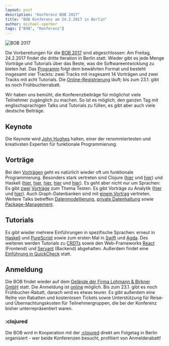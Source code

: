 ```yaml
---
layout: post
description: "Konferenz BOB 2017"
title: "BOB Konferenz am 24.2.2017 in Berlin"
author: michael-sperber
tags: ["BOB", "Konferenz"]
---
```


![BOB 2017](http://bobkonf.de/images/bob_head-2017.png)

Die Vorbereitungen für die [BOB 2017](http://bobkonf.de/2017/) sind
abgeschlossen: Am Freitag, 24.2.2017 findet die dritte Iteration in
Berlin statt.  Wieder gibt es jede Menge Vorträge und Tutorials über
das Beste, was die Softwareentwicklung zu bieten hat.
Das [Programm](http://bobkonf.de/2017/program.html) folgt dem
bewährten Format und besteht insgesamt vier Trackts: zwei Tracks mit insgesamt
14 Vorträgen und zwei Tracks mit acht Tutorials.
Die [Online-Registrierung](http://bobkonf.de/2017/registration.html)
läuft; bis zum 23.1. gibt es noch Frühbucherrabatt.

<!-- more start -->

Wir haben uns bemüht, die Konferenzbeiträge für möglichst viele Teilnehmer
zugänglich zu machen.  So ist es möglich, den ganzen Tag mit
englischsprachigen Talks und Tutorials zu füllen, es gibt aber auch
viele deutsche Beiträge.

## Keynote

Die Keynote wird [John Hughes](http://www.cse.chalmers.se/~rjmh/)
halten, einer der renommiertesten und kreativsten Experten für
funktionale Programmierung.

## Vorträge

Bei den [Vorträgen](http://bobkonf.de/2017/program.html) geht es
natürlich wieder oft um funktionale Programmierung.  Besonders stark
vertreten sind Clojure ([hier](http://bobkonf.de/2017/schuck.html)
und [hier](http://bobkonf.de/2017/jain.html)) und Haskell
([hier](http://bobkonf.de/2017/athiemann.html),
[hier](http://bobkonf.de/2017/thoma.html),
[hier](http://bobkonf.de/2017/kant.html), [hier](http://bobkonf.de/2017/mayr.html) und
[hier](http://bobkonf.de/2017/loeh.html)).  Es geht aber nicht nur um
Sprachen: Es
gibt
[zwei](http://bobkonf.de/2017/dienst.html) [Vorträge](http://bobkonf.de/2017/jain.html) zum
Thema Testen.  Es gibt Vorträge zu Analytik
([hier](http://bobkonf.de/2017/djuric.html)
und [hier](http://bobkonf.de/2017/pikus.html)).  Auch Graph-Datenbanken
sind mit [einem Vortrag](http://bobkonf.de/2017/warda.html) vertreten.
Weitere Talks
betreffen
[Datenmodellierung](http://bobkonf.de/2017/kuehl.html),
[private Datenhaltung](http://bobkonf.de/2017/kampmann.html)
sowie [Package-Management](http://bobkonf.de/2017/wurmus.html).

## Tutorials

Es gibt wieder mehrere Einführungen in spezifische Sprachen:
erneut in [Haskell](http://bobkonf.de/2017/fischmann.html)
und [PureScript](http://bobkonf.de/2017/karg.html) sowie zum ersten Mal
in [Swift](http://bobkonf.de/2017/wehr.html) und
[Agda](http://bobkonf.de/2017/pthiemann.html).  Des weiteren werden
Tutorials zu [CRDTs](http://bobkonf.de/2017/bieniusa.html) sowie den
Web-Frameworks [React](http://bobkonf.de/2017/rauch.html) (Frontend)
und [Servant](http://bobkonf.de/2017/loeh-tutorial.html) (Backend) abgehalten.
Außerdem findet
eine [Einführung in QuickCheck](http://bobkonf.de/2017/hupel.html) statt.


## Anmeldung

Die BOB findet wieder auf dem
[Gelände der Firma Lohmann & Birkner GmbH](http://bobkonf.de/local.html)
statt.  Die Anmeldung ist
[online](http://bobkonf.de/2017/registration.html) möglich.  Bis zum
23.1. gibt es noch Frühbucher-Rabatt, danach wird es etwas teurer.  Es
gibt außerdem eine Reihe von Rabatten und kostenlosen Tickets sowie
Unterstützung für Reise- und Übernachtungskosten für
Teilnehmergruppen, die bei der Konferenz bisher unterrepräsentiert
waren.

### :clojured

Die BOB wird in Kooperation mit der [:clojured](http://clojured.de/)
direkt am Folgetag in Berlin organisiert - wer beide Konferenzen
besucht, profitiert von Anmelderabatt!


<!-- more end -->
